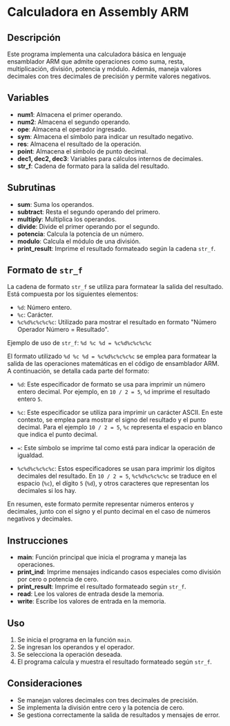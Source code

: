# Calculadora en Assembly ARM

## Descripción
Este programa implementa una calculadora básica en lenguaje ensamblador ARM que admite operaciones como suma, resta, multiplicación, división, potencia y módulo. Además, maneja valores decimales con tres decimales de precisión y permite valores negativos.

## Variables
- **num1**: Almacena el primer operando.
- **num2**: Almacena el segundo operando.
- **ope**: Almacena el operador ingresado.
- **sym**: Almacena el símbolo para indicar un resultado negativo.
- **res**: Almacena el resultado de la operación.
- **point**: Almacena el símbolo de punto decimal.
- **dec1, dec2, dec3**: Variables para cálculos internos de decimales.
- **str_f**: Cadena de formato para la salida del resultado.

## Subrutinas
- **sum**: Suma los operandos.
- **subtract**: Resta el segundo operando del primero.
- **multiply**: Multiplica los operandos.
- **divide**: Divide el primer operando por el segundo.
- **potencia**: Calcula la potencia de un número.
- **modulo**: Calcula el módulo de una división.
- **print_result**: Imprime el resultado formateado según la cadena `str_f`.

## Formato de `str_f`
La cadena de formato `str_f` se utiliza para formatear la salida del resultado. Está compuesta por los siguientes elementos:
- `%d`: Número entero.
- `%c`: Carácter.
- `%c%d%c%c%c%c`: Utilizado para mostrar el resultado en formato "Número Operador Número = Resultado".

Ejemplo de uso de `str_f`: `%d %c %d = %c%d%c%c%c%c`

El formato utilizado `%d %c %d = %c%d%c%c%c%c` se emplea para formatear la salida de las operaciones matemáticas en el código de ensamblador ARM. A continuación, se detalla cada parte del formato:

- `%d`: Este especificador de formato se usa para imprimir un número entero decimal. Por ejemplo, en `10 / 2 = 5`, `%d` imprime el resultado entero `5`.

- `%c`: Este especificador se utiliza para imprimir un carácter ASCII. En este contexto, se emplea para mostrar el signo del resultado y el punto decimal. Para el ejemplo `10 / 2 = 5`, `%c` representa el espacio en blanco que indica el punto decimal.

- `=`: Este símbolo se imprime tal como está para indicar la operación de igualdad.

- `%c%d%c%c%c%c`: Estos especificadores se usan para imprimir los dígitos decimales del resultado. En `10 / 2 = 5`, `%c%d%c%c%c%c` se traduce en el espacio (`%c`), el dígito `5` (`%d`), y otros caracteres que representan los decimales si los hay.

En resumen, este formato permite representar números enteros y decimales, junto con el signo y el punto decimal en el caso de números negativos y decimales.

## Instrucciones
- **main**: Función principal que inicia el programa y maneja las operaciones.
- **print_ind**: Imprime mensajes indicando casos especiales como división por cero o potencia de cero.
- **print_result**: Imprime el resultado formateado según `str_f`.
- **read**: Lee los valores de entrada desde la memoria.
- **write**: Escribe los valores de entrada en la memoria.

## Uso
1. Se inicia el programa en la función `main`.
2. Se ingresan los operandos y el operador.
3. Se selecciona la operación deseada.
4. El programa calcula y muestra el resultado formateado según `str_f`.

## Consideraciones
- Se manejan valores decimales con tres decimales de precisión.
- Se implementa la división entre cero y la potencia de cero.
- Se gestiona correctamente la salida de resultados y mensajes de error.
